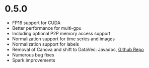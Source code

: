 # 0.5.0

* FP16 support for CUDA
* Better performance for multi-gpu
* Including optional P2P memory access support
* Normalization support for time series and images
* Normalization support for labels
* Removal of Canova and shift to DataVec: Javadoc, [Github Repo](https://github.com/deeplearning4j/datavec)
* Numerous bug fixes
* Spark improvements

